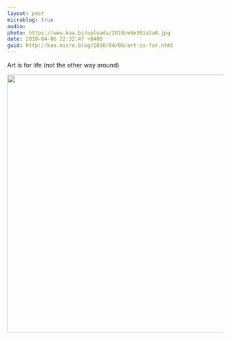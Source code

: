 ```yaml
---
layout: post
microblog: true
audio: 
photo: https://www.kaa.bz/uploads/2018/e6e261a3a8.jpg
date: 2018-04-06 22:32:47 +0400
guid: http://kaa.micro.blog/2018/04/06/art-is-for.html
---
```

Art is for life (not the other way around)

<img src="https://www.kaa.bz/uploads/2018/e6e261a3a8.jpg" width="600" height="600" />
